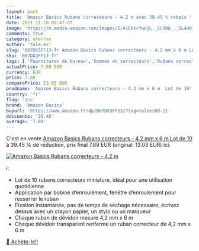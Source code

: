 ```yaml
---
layout: post
title: 'Amazon Basics Rubans correcteurs - 4.2 m avec 39.45 % rabais '
date: 2021-11-10 00:47:07
image: 'https://m.media-amazon.com/images/I/41Ekt+fwdjL._SL500_._SL400_.jpg'
comments: true
category: ofertas
author: 'tole.es'
slug: 'B07DX3FF13-fr Amazon Basics Rubans correcteurs - 4.2 mm x 6 m Lot de 10'
sku: 'B07DX3FF13-fr'
tags: [ 'Fournitures de bureau','Gommes et correcteurs','Rubans correcteurs','amazon basics','Écriture', ]
actualPrice: 7.89 EUR
currency: EUR
price: 7.89
comparePrice: 13.03 EUR
prodname: 'Amazon Basics Rubans correcteurs - 4.2 mm x 6 m  Lot de 10'
country: 'fr'
flag: '🇫🇷'
brand: 'Amazon Basics'
buyurl: 'https://www.amazon.fr/dp/B07DX3FF13/?tag=tolees0d-21'
descuento: '39.45'
average: '7.89'
---
```


C'est en vente [Amazon Basics Rubans correcteurs - 4.2 mm x 6 m  Lot de 10](https://www.amazon.fr/dp/B07DX3FF13/?tag=tolees0d-21)  à  39.45 % de réduction, prix final  7.89 EUR (original: 13.03 EUR) ici:

[![Amazon Basics Rubans correcteurs - 4.2 m](https://m.media-amazon.com/images/I/41Ekt+fwdjL._SL500_._SL400_.jpg)](https://www.amazon.fr/dp/B07DX3FF13/?tag=tolees0d-21)

ℹ️:

- Lot de 10 rubans correcteurs miniature, idéal pour une utilisation quotidienne
- Application par bobine d’enroulement, fenêtre d’enroulement pour resserrer le ruban
- Fixation instantanée, pas de temps de séchage nécessaire, écrivez dessus avec un crayon papier, un stylo ou un marqueur
- Chaque ruban de dévidoir mesure 4,2 mm x 6 m
- Chaque dévidoir transparent renferme un ruban correcteur de 4,2 mm x 6 m

[🛒 Achète-le!!](https://www.amazon.fr/dp/B07DX3FF13/?tag=tolees0d-21)
